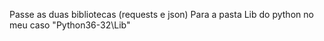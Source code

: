 Passe as duas bibliotecas (requests e json) Para a pasta Lib do python no meu caso "Python36-32\Lib"
